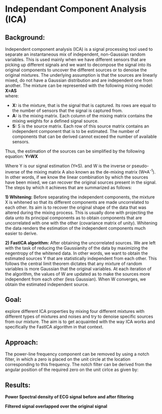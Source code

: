 # Independant Component Analysis (ICA) 

## Background:
Independent component analysis (ICA) is a signal processing tool used to separate an instantaneous mix of independent, non-Gaussian random variables. This is used mainly when we have different sensors that are picking up different signals and we want to decompose the signal into its original components to uncover the different sources or to denoise the original mixtures. The underlying assumption is that the sources are linearly mixed, do not have a Gaussian distribution and are independent one from another. The mixture can be represented with the following mixing model:
**X=AS**  
  where:
  *	**X:** is the mixture, that is the signal that is captured. Its rows are equal to the number of sensors that the signal is captured from.  
  * **A:** is the mixing matrix. Each column of the mixing matrix contains the mixing weights for a defined signal source.
  * **S:** S is the source matrix. Each row of this source matrix contains an independent component that is to be estimated. The number of components that can be derived cannot exceed the number of available sensors.
    
 Thus, the estimation of the sources can be simplified by the following equation: 
 **Y=WX** 
 
 Where Y is our signal estimation (Y≈S). and W is the inverse or pseudo-inverse of the mixing matrix A also known as the de-mixing matrix (W≈A<sup>-1</sup>). In other words, if we know the linear combination by which the sources have been mixed, we can recover the original sources present in the signal. The steps by which it achieves that are summarized as follows:  
   
 **1) Whitening:** Before separating the independent components, the mixture X is whitened so that its different components are made uncorrelated to each other. Its aim is to recover the original shape of the data that was altered during the mixing process. This is usually done with projecting the data unto its principal components as to obtain components that are uncorrelated with one with the other (covariance matrix of unity). Whitening the data renders the estimation of the independent components much easier to derive.  
   
   **2) FastICA algorithm:** After obtaining the uncorrelated sources. We are left with the task of reducing the Gaussianity of the data by maximizing the negentropy of the whitened data. In other words, we want to obtain the estimated sources Y that are statistically independent from each other. This follows the central limit theorem dictates that any mixture of random variables is more Gaussian that the original variables. At each iteration of the algorithm, the values of W are updated as to make the sources more independent from each other (less Gaussian). When W converges, we obtain the estimated independent source.

  
## Goal:
explore different ICA properties by mixing four different mixtures with different types of mixtures and noises and try to denoise specific sources from our mixture. The aim is to get acquainted with the way ICA works and specifically the FastICA algorithm in that context.
  
## Approach:
The power-line frequency component can be removed by using a notch filter, in which a zero is placed on the unit circle at the location corresponding to this frequency. The notch filter can be derived from the angular position of the required zero on the unit cirlce as given by:  
  
  
## Results:
  
**Power Spectral density of ECG signal before and after filtering**

  
**Filtered signal overlapped over the original signal**








